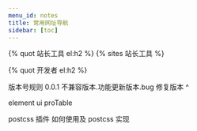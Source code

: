 ```yaml
---
menu_id: notes
title: 常用网址导航
sidebar: [toc]
---
```


{% quot 站长工具 el:h2 %}
{% sites 站长工具 %}

{% quot 开发者 el:h2 %}

<!-- 草稿 -->

版本号规则
0.0.1
不兼容版本.功能更新版本.bug 修复版本
^

element ui proTable

postcss 插件 如何使用及 postcss 实现
